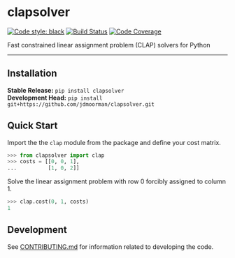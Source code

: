 # clapsolver

[![Code style: black](https://img.shields.io/badge/code%20style-black-000000.svg)](https://github.com/psf/black)
[![Build Status](https://github.com/jdmoorman/clapsolver/workflows/Build%20Master/badge.svg)](https://github.com/jdmoorman/clapsolver/actions)
[![Code Coverage](https://codecov.io/gh/jdmoorman/clapsolver/branch/master/graph/badge.svg)](https://codecov.io/gh/jdmoorman/clapsolver)

Fast constrained linear assignment problem (CLAP) solvers for Python

---

## Installation
**Stable Release:** `pip install clapsolver`<br>
**Development Head:** `pip install git+https://github.com/jdmoorman/clapsolver.git`

## Quick Start

Import the the `clap` module from the package and define your cost matrix.

```python
>>> from clapsolver import clap
>>> costs = [[0, 0, 1],
...          [1, 0, 2]]

```

Solve the linear assignment problem with row 0 forcibly assigned to column 1.

```python
>>> clap.cost(0, 1, costs)
1

```

## Development
See [CONTRIBUTING.md](CONTRIBUTING.md) for information related to developing the code.
